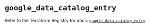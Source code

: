# `google_data_catalog_entry`

Refer to the Terraform Registry for docs: [`google_data_catalog_entry`](https://registry.terraform.io/providers/hashicorp/google/5.38.0/docs/resources/data_catalog_entry).

